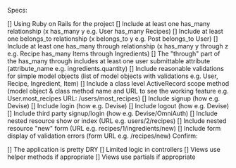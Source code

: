 Specs:

[] Using Ruby on Rails for the project
[] Include at least one has_many relationship (x has_many y e.g. User has_many Recipes)
[] Include at least one belongs_to relationship (x belongs_to y e.g. Post belongs_to User)
[] Include at least one has_many through relationship (x has_many y through z e.g. Recipe has_many Items through Ingredients)
[] The "through" part of the has_many through includes at least one user submittable attribute (attribute_name e.g. ingredients.quantity)
[] Include reasonable validations for simple model objects (list of model objects with validations e.g. User, Recipe, Ingredient, Item)
[] Include a class level ActiveRecord scope method (model object & class method name and URL to see the working feature e.g. User.most_recipes URL: /users/most_recipes)
[] Include signup (how e.g. Devise)
[] Include login (how e.g. Devise)
[] Include logout (how e.g. Devise)
[] Include third party signup/login (how e.g. Devise/OmniAuth)
[] Include nested resource show or index (URL e.g. users/2/recipes)
[] Include nested resource "new" form (URL e.g. recipes/1/ingredients/new)
[] Include form display of validation errors (form URL e.g. /recipes/new)
Confirm:

[] The application is pretty DRY
[] Limited logic in controllers
[] Views use helper methods if appropriate
[] Views use partials if appropriate
